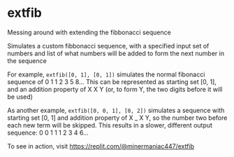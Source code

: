 # extfib
Messing around with extending the fibbonacci sequence

Simulates a custom fibbonacci sequence, with a specified input set of numbers and list of what numbers will be added to form the next number in the sequence

For example, `extfib([0, 1], [0, 1])` simulates the normal fibonacci sequence of 0 1 1 2 3 5 8... This can be represented as starting set [0, 1], and an addition property of X X Y (or, to form Y, the two digits before it will be used)

As another example, `extfib([0, 0, 1], [0, 2])` simulates a sequence with starting set [0, 1] and addition property of X _ X Y, so the number two before each new term will be skipped. This results in a slower, different output sequence: 0 0 1 1 1 2 3 4 6...

To see in action, visit https://replit.com/@minermaniac447/extfib
